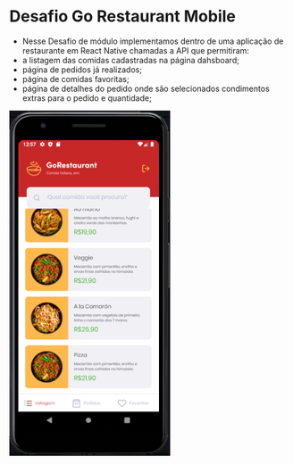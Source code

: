 # Desafio Go Restaurant Mobile

- Nesse Desafio de módulo implementamos dentro de uma aplicação de restaurante em React Native chamadas a API que permitiram:
 - a listagem das comidas cadastradas na página dahsboard;
 - página de pedidos já realizados;
 - página de comidas favoritas;
 - página de detalhes do pedido onde são selecionados condimentos extras para o pedido e quantidade;

![](dashboard.png)
